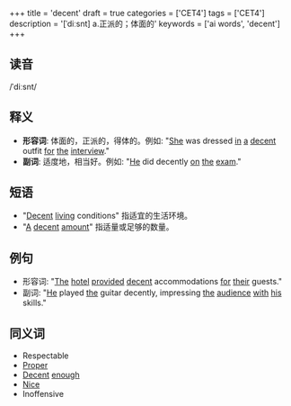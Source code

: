 +++
title = 'decent'
draft = true
categories = ['CET4']
tags = ['CET4']
description = '[ˈdiːsnt] a.正派的；体面的'
keywords = ['ai words', 'decent']
+++

## 读音
/ˈdiːsnt/

## 释义
- **形容词**: 体面的，正派的，得体的。例如: "[She](/zh/post/she/) was dressed [in](/zh/post/in/) [a](/zh/post/a/) [decent](/zh/post/decent/) outfit [for](/zh/post/for/) [the](/zh/post/the/) [interview](/zh/post/interview/)."
- **副词**: 适度地，相当好。例如: "[He](/zh/post/he/) did decently [on](/zh/post/on/) [the](/zh/post/the/) [exam](/zh/post/exam/)."

## 短语
- "[Decent](/zh/post/decent/) [living](/zh/post/living/) conditions" 指适宜的生活环境。
- "[A](/zh/post/a/) [decent](/zh/post/decent/) [amount](/zh/post/amount/)" 指适量或足够的数量。

## 例句
- 形容词: "[The](/zh/post/the/) [hotel](/zh/post/hotel/) [provided](/zh/post/provided/) [decent](/zh/post/decent/) accommodations [for](/zh/post/for/) [their](/zh/post/their/) guests."
- 副词: "[He](/zh/post/he/) played [the](/zh/post/the/) guitar decently, impressing [the](/zh/post/the/) [audience](/zh/post/audience/) [with](/zh/post/with/) [his](/zh/post/his/) skills."

## 同义词
- Respectable
- [Proper](/zh/post/proper/)
- [Decent](/zh/post/decent/) [enough](/zh/post/enough/)
- [Nice](/zh/post/nice/)
- Inoffensive
